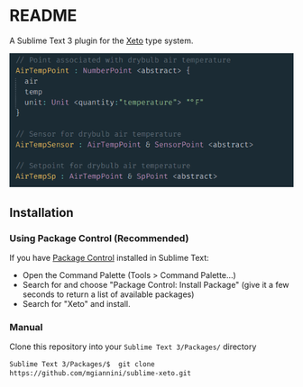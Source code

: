 # README

A Sublime Text 3 plugin for the [Xeto](https://github.com/Project-Haystack/xeto)
type system.

![screenshot][screenshot]

## Installation

### Using Package Control (Recommended)

If you have [Package Control](http://wbond.net/sublime_packages/package_control/installation) installed in Sublime Text:

- Open the Command Palette (Tools > Command Palette…)
- Search for and choose "Package Control: Install Package" (give it a few seconds to return a list of available packages)
- Search for "Xeto" and install.

### Manual

Clone this repository into your `Sublime Text 3/Packages/` directory

```shell
Sublime Text 3/Packages/$  git clone https://github.com/mgiannini/sublime-xeto.git
```

[screenshot]: screenshot.png
